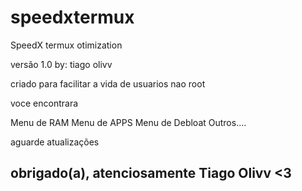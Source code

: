 # speedxtermux
SpeedX termux otimization

versão 1.0
by: tiago olivv

criado para facilitar a vida de usuarios nao root 


voce encontrara


Menu de RAM
Menu de APPS
Menu de Debloat
Outros....

aguarde atualizações

obrigado(a), atenciosamente Tiago Olivv <3
------------------------------------------
